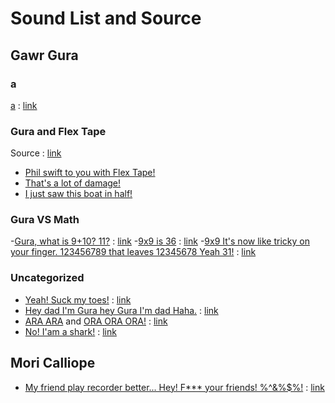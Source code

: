 
# Sound List and Source

## Gawr Gura
### a

[a](gura/a.mp3) : [link](https://www.youtube.com/watch?v=1Uzw1Zr1FE4)

### Gura and Flex Tape

Source : [link](https://www.youtube.com/watch?v=3SlheXtia5I)

- [Phil swift to you with Flex Tape!](gura/phil-swift-to-you-with-flex-tape.mp3)
- [That's a lot of damage!](gura/thats-a-lot-of-damage.mp3)
- [I just saw this boat in half!](gura/i-just-saw-this-boat-in-half.mp3)

### Gura VS Math

-[Gura, what is 9+10? 11?](gura/gura-what-is-nine-plus-ten-eleven.mp3) : [link](https://www.youtube.com/watch?v=0L0y9KrteMU)
-[9x9 is 36](gura/nine-time-nine-is-thirty-six.mp3) : [link](https://www.youtube.com/watch?v=zOdBO8WQAEc)
-[9x9 It's now like tricky on your finger. 123456789 that leaves 12345678 Yeah 31!](gura/nine-time-nine-its-tricky-on-your-finger-123456789-12345678-thirty-one.mp3) : [link](https://www.youtube.com/watch?v=zOdBO8WQAEc)

### Uncategorized

- [Yeah! Suck my toes!](gura/yeah-suck-my-toes.mp3) : [link](https://www.youtube.com/watch?v=GrocXhe9W1s)
- [Hey dad I'm Gura hey Gura I'm dad Haha.](gura/hey-dad-im-gura-hey-gura-im-dad-haha.mp3) : [link](https://www.youtube.com/watch?v=s77qUcn8iL4)
- [ARA ARA](gura/ara-ara.mp3) and [ORA ORA ORA!](ora-ora-ora.mp3) : [link](https://www.youtube.com/watch?v=HUOYlNzCmeo)
- [No! I'am a shark!](gura/no-iam-a-shark.mp3) : [link](https://www.youtube.com/watch?v=g5XbOxU9CkU)

## Mori Calliope

- [My friend play recorder better... Hey! F*** your friends! %^&%$%!](calliope/my-friend-play-recorder-better-hey-fuck-your-friend.mp3) : [link](https://www.youtube.com/watch?v=MO9O3y965Zw)